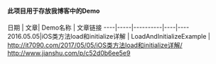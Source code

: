 ####	此项目用于存放我博客中的Demo

日期 | 文章| Demo名称 | 文章链接
----|-----|----------|----|----
2016.05.05|iOS类方法load和initialize详解 | LoadAndInitializeExample | <http://it7090.com/2017/05/05/iOS类方法load和initialize详解/> <http://www.jianshu.com/p/c52d0b6ee5e9> 
